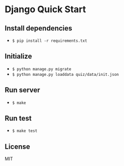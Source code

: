 # Django Quick Start

## Install dependencies
* `$ pip install -r requirements.txt`

## Initialize
* `$ python manage.py migrate`
* `$ python manage.py loaddata quiz/data/init.json`

## Run server
* `$ make`

## Run test
* `$ make test`

## License
MIT